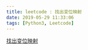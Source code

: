 ```yaml
---
title: leetcode : 找出变位映射
date: 2019-05-29 11:33:06
tags: [Python3, Leetcode]
---
```


[找出变位映射](https://leetcode-cn.com/problems/find-anagram-mappings/)

